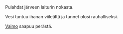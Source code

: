 Pulahdat järveen laiturin nokasta.

Vesi tuntuu ihanan viileältä ja tunnet olosi rauhalliseksi.

[Vaimo](vaimo/vaimo.md) saapuu perästä.